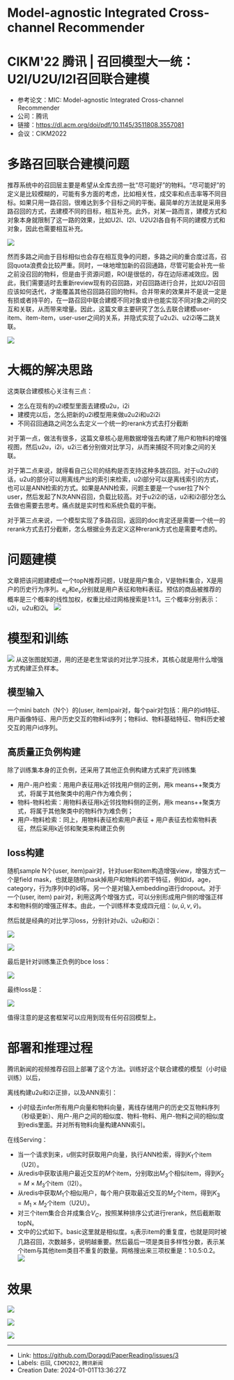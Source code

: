 # Model-agnostic Integrated Cross-channel Recommender

# CIKM'22 腾讯 | 召回模型大一统：U2I/U2U/I2I召回联合建模

* 参考论文：MIC: Model-agnostic Integrated Cross-channel Recommender
* 公司：腾讯
* 链接：https://dl.acm.org/doi/pdf/10.1145/3511808.3557081
* 会议：CIKM2022

# 多路召回联合建模问题
推荐系统中的召回层主要是希望从全库去捞一批“尽可能好”的物料。“尽可能好”的定义是比较模糊的，可能有多方面的考虑，比如相关性，成交率和点击率等不同目标。如果只用一路召回，很难达到多个目标之间的平衡。最简单的方法就是采用多路召回的方式，去建模不同的目标，相互补充。此外，对某一路而言，建模方式和对象本身就限制了这一路的效果，比如U2I、I2I、U2U2I各自有不同的建模方式和对象，因此也需要相互补充。


![](https://files.mdnice.com/user/47902/cdcd98f3-a7df-45b8-8ef9-c4d8b36c9984.png)


然而多路之间由于目标相似也会存在相互竞争的问题，多路之间的重合度过高，召回quota浪费会比较严重。同时，一味地增加新的召回通路，尽管可能会补充一些之前没召回的物料，但是由于资源问题，ROI是很低的，存在边际递减效应。因此，我们需要适时去重新review现有的召回路，对召回路进行合并，比如U2I召回应该如何迭代，才能覆盖其他召回路召回的物料。合并带来的效果并不是说一定是有损或者持平的，在一路召回中联合建模不同对象或许也能实现不同对象之间的交互和关联，从而带来增量。因此，这篇文章主要研究了怎么去联合建模user-item、item-item，user-user之间的关系，并隐式实现了u2u2i、u2i2i等二跳关联。


![](https://files.mdnice.com/user/47902/670582eb-f0b3-46c2-98dd-fc92b0e03667.png)


# 大概的解决思路
这类联合建模核心关注有三点：
* 怎么在现有的u2i模型里面去建模u2u，i2i
* 建模完以后，怎么把新的u2i模型用来做u2u2i和u2i2i
* 不同召回通路之间怎么去定义一个统一的rerank方式去打分截断

对于第一点，做法有很多，这篇文章核心是用数据增强去构建了用户和物料的增强视图，然后u2u，i2i，u2i三者分别做对比学习，从而来捕捉不同对象之间的关联。

对于第二点来说，就得看自己公司的结构是否支持这种多跳召回。对于u2u2i的话，u2u的部分可以用离线产出的索引来检索，u2i部分可以是离线索引的方式，也可以是ANN检索的方式。如果是ANN检索，问题主要是一个user拉了N个user，然后发起了N次ANN召回，负载比较高。对于u2i2i的话，u2i和i2i部分怎么去做也需要去思考。痛点就是实时性和系统负载的平衡。

对于第三点来说，一个模型实现了多路召回，返回的doc肯定还是需要一个统一的rerank方式去打分截断，怎么根据业务去定义这种rerank方式也是需要考虑的。


# 问题建模
文章把该问题建模成一个topN推荐问题，U就是用户集合，V是物料集合，X是用户的历史行为序列。$e_u$和$e_v$分别就是用户表征和物料表征。预估的商品被推荐的概率是三个概率的线性加权，权重比经过网格搜索是1:1:1。三个概率分别表示：u2i，u2u和i2i。
![](https://files.mdnice.com/user/47902/364b07f7-3c14-4572-ac8d-3ca051580ed4.png)


# 模型和训练

![](https://files.mdnice.com/user/47902/850f38d1-c7e6-4284-a728-09f621607c31.png)
从这张图就知道，用的还是老生常谈的对比学习技术，其核心就是用什么增强方式构建正负样本。
## 模型输入

一个mini batch（N个）的(user, item)pair对，每个pair对包括：用户的id特征、用户画像特征、用户历史交互的物料id序列；物料id、物料基础特征、物料历史被交互的用户id序列。

## 高质量正负例构建

除了训练集本身的正负例，还采用了其他正负例构建方式来扩充训练集
  * 用户-用户检索：用用户表征用k近邻找用户侧的正例，用k means++聚类方式，将属于其他聚类中的用户作为难负例；
  * 物料-物料检索：用物料表征用k近邻找物料侧的正例，用k means++聚类方式，将属于其他聚类中的物料作为难负例；
  * 用户-物料检索：同上，用物料表征检索用户表征 + 用户表征去检索物料表征，然后采用k近邻和聚类来构建正负例
  
## loss构建

随机sample N个(user, item)pair对，针对user和item构造增强view，增强方式一个是field mask，也就是随机mask掉用户和物料的若干特征，例如id，age，category，行为序列中的id等。另一个是对输入embedding进行dropout。对于一个(user, item) pair对，利用这两个增强方式，可以分别形成用户侧的增强正样本和物料侧的增强正样本。由此，一个训练样本变成四元组：$(u,\widetilde{u}, v,\widetilde{v})$。

然后就是经典的对比学习loss，分别针对u2i、u2u和i2i：

![](https://files.mdnice.com/user/47902/0a2ac03a-4508-4fda-a431-f75647a9b5b4.png)

![](https://files.mdnice.com/user/47902/1d41e03e-0706-4e13-b073-21a47a0b2cc2.png)

最后是针对训练集正负例的bce loss：

![](https://files.mdnice.com/user/47902/30ebf1e4-77e0-49b1-95aa-f43708da74b9.png)

最终loss是：

![](https://files.mdnice.com/user/47902/156814cb-509a-4afc-a4af-7cd3224e2115.png)

值得注意的是这套框架可以应用到现有任何召回模型上。

# 部署和推理过程
腾讯新闻的视频推荐召回上部署了这个方法。训练好这个联合建模的模型（小时级训练）以后，

离线构建u2u和i2i正排，以及ANN索引：
* 小时级去infer所有用户向量和物料向量，离线存储用户的历史交互物料序列（秒级更新）、用户-用户之间的相似度、物料-物料、用户-物料之间的相似度到redis里面。并对所有物料向量构建ANN索引。

在线Serving：
  * 当一个请求到来，u侧实时获取用户向量，执行ANN检索，得到$K_1$个item（U2I）。
  * 从redis中获取该用户最近交互的$M$个item，分别取出$M_3$个相似item，得到$K_2=M \times M_3$个item（I2I）。
  * 从redis中获取$M_1$个相似用户，每个用户获取最近交互的$M_2$个item，得到$K_3=M_1 \times M_2$个item（U2U）。
  * 对三个item集合合并成集合$V_C$，按照某种排序公式进行rerank，然后截断取topN。
  * 文中的公式如下。basic这里就是相似度。$s_i$表示item的重复度，也就是同时被几路召回，次数越多，说明越重要。然后最后一项是类目多样性分数，表示某个item与其他item类目不重复的数量。网格搜出来三项权重是：1:0.5:0.2。
![](https://files.mdnice.com/user/47902/02f91fa1-f2b2-433c-b523-8d9e19d578cd.png)

# 效果

![](https://files.mdnice.com/user/47902/c6262725-dc8c-4765-b47b-3db54fe33fc3.png)

![](https://files.mdnice.com/user/47902/c193e867-4100-48e8-b557-298d18d24ec6.png)

![](https://files.mdnice.com/user/47902/fa532d3e-694c-44fc-acd0-bfb29996f58d.png)

---

* Link: https://github.com/Doragd/PaperReading/issues/3
* Labels: `召回`, `CIKM2022`, `腾讯新闻`
* Creation Date: 2024-01-01T13:36:27Z
